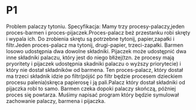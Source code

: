 # P1
Problem palaczy tytoniu.
Specyfikacja:
Mamy trzy procesy-palaczy,jeden proces-barmen i proces-pijaczek.Proces-palacz beż przestanku robi skręty i wypala ich. Do zrobienia skrętu są potrzebne tytonij, papier,zapałki i filtr.Jeden proces-palacz ma tytonij, drugi-papier, trzeci-zapałki. Barmen losowo udostępnia dwa dowolne składniki. Pijaczek może udostępnić dwa inne składniki palaczu, który jest do niego błiżej(tzn. że procesy mają pryoritety i pijaczek udostępnia skadniki palaczu o wyższy priorytecie) i który nie dostał składników od barmena. Ten proces-palacz, który dostał ma trzeci składnik idzie po filtr(pójść po filtr  będzie procesem dzieckiem procesu palenia)skręca papierosę i ją pali.Palacz który dostał składniki od pijaczka robi to samo. Barmen czeka dopoki palaczy skończą, póżniej proces się powtarza. Muśimy napisać program który będzie symulował zachowanie palaczy, barmena i pijaczka.
